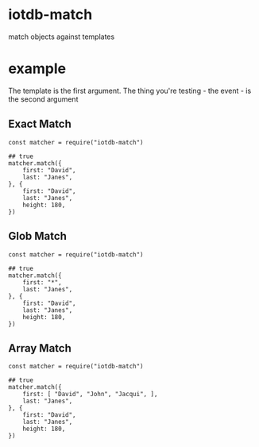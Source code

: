 # iotdb-match
match objects against templates

# example

The template is the first argument.
The thing you're testing - the event -
is the second argument

## Exact Match

    const matcher = require("iotdb-match")

    ## true
    matcher.match({
        first: "David",
        last: "Janes",
    }, {
        first: "David",
        last: "Janes",
        height: 180,
    })

## Glob Match

    const matcher = require("iotdb-match")

    ## true
    matcher.match({
        first: "*",
        last: "Janes",
    }, {
        first: "David",
        last: "Janes",
        height: 180,
    })

## Array Match

    const matcher = require("iotdb-match")

    ## true
    matcher.match({
        first: [ "David", "John", "Jacqui", ],
        last: "Janes",
    }, {
        first: "David",
        last: "Janes",
        height: 180,
    })
